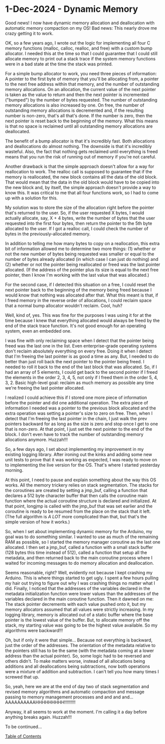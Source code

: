 # 1-Dec-2024 - Dynamic Memory

Good news!  I now have dynamic memory allocation and deallocation with automatic memory compaction on my OS!  Bad news:  This nearly drove me crazy getting it to work.

OK, so a few years ago, I wrote out the logic for implementing all four C memory functions (malloc, calloc, realloc, and free) with a custom bump allocator.  I needed this at the time so that I could guarantee that I could still allocate memory to print out a stack trace if the system memory functions were in a bad state at the time the stack was printed.

For a simple bump allocator to work, you need three pieces of information:  A pointer to the first byte of memory that you'll be allocating from, a pointer to the next free address within that memory, and the number of outstanding memory allocations.  On an allocation, the current value of the next pointer is taken as the value to return and then the next pointer is incremented ("bumped") by the number of bytes requested.  The number of outstanding memory allocations is also increased by one.  On free, the number of outstanding memory allocations is decremented and, if the resulting number is non-zero, that's all that's done.  If the number is zero, then the next pointer is reset back to the beginning of the memory.  What this means is that no space is reclaimed until all outstanding memory allocations are deallocated.

The benefit of a bump allocator is that it's incredibly fast.  Both allocations and deallocations do almost nothing.  The downside is that it's incredibly wasteful.  Also, the fact that nothing gets reclaimed until everything is freed means that you run the risk of running out of memory if you're not careful.

Another drawback is that the simple approach doesn't allow for a way for reallocation to work.  The realloc call is supposed to guarantee that if the memory is reallocated, the new block contains all the data of the old block.  That would mean that the data in the old block would have to be copied into the new block and, by itself, the simple approach doesn't provide a way to know this.  It was critical to me that all four functions work, so I had to come up with a solution for this.

My solution was to store the size of the allocation right before the pointer that's returned to the user.  So, if the user requested X bytes, I would actually allocate, say, X + 4 bytes, write the number of bytes that the user requested into the first four bytes, then return the pointer to the 5th byte allocated to the user.  If I got a realloc call, I could check the number of bytes in the previously-allocated memory.

In addition to telling me how many bytes to copy on a reallocation, this extra bit of information allowed me to determine two more things:  (1) whether or not the new number of bytes being requested was smaller or equal to the number of bytes already allocated (in which case I can just do nothing) and (2) whether or not the pointer being reallocated or freed was the last pointer allocated.  (If the address of the pointer plus its size is equal to the next free pointer, then I know I'm working with the last value that was allocated.)

For the second case, if I detected this situation on a free, I could reset the next pointer back to the beginning of the memory being freed because I would know that nothing was allocated after that.  What this meant is that, if I freed memory in the reverse order of allocations, I could reclaim space that a normal bump allocator wouldn't reclaim.  Cool, huh?

Well, kind of, yes.  This was fine for the purposes I was using it for at the time because I knew that everything allocated would always be freed by the end of the stack trace function.  It's not good enough for an operating system, even an embedded one.

I was fine with only reclaiming space when I detect that the pointer being freed was the last one in the list.  Even enterprise-grade operating systems don't reclaim absolutely everything on every free.  Doing it when I detect that I'm freeing the last pointer is as good a time as any.  But, I needed to do better than just roll back the next pointer to the pointer being freed.  I needed to roll it back to the end of the last block that was allocated.  So, if I had an array of 5 elements, I could get back to the second pointer if I freed the elements in the order 2, 3, 4, 5, not only if I freed them in the order 5, 4, 3, 2.  Basic high-level goal:  reclaim as much memory as possible any time we're freeing the last pointer allocated.

I realized I could achieve this if I stored one more piece of information before the pointer and did one additional operation.  The extra piece of information I needed was a pointer to the previous block allocated and the extra operation was setting a pointer's size to zero on free.  Then, when I detect that I'm freeing the last pointer in the chain, I just walk the prev pointers backward for as long as the size is zero and stop once I get to one that is non-zero.  At that point, I just set the next pointer to the end of the block.  I don't even have to track the number of outstanding memory allocations anymore.  Huzzah!!!

So, a few days ago, I set about implementing my improvement in my existing logging library.  After ironing out the kinks and adding some new unit tests to prove that it was working as expected, I was ready to move on to implementing the live version for the OS.  That's where I started yesterday morning.

At this point, I need to pause and explain something about the way this OS works.  All the memory trickery relies on stack segmentation.  The stacks for the coroutines are created by setting a jmp\_buf, calling a function that declares a 512 byte character buffer that then calls the coroutine main function where the actual coroutine structure is declared and initialized.  At that point, longjmp is called with the jmp\_buf that was set earlier and the coroutine is ready to be resumed from the place on the stack that it left.  (The full algorithm is *A LOT* more complicated than that, but that's the simple version of how it works.)

So, when I set about implementing dynamic memory for the Arduino, my goal was to do something similar.  I wanted to use as much of the remaining RAM as possible, so I started the memory manager coroutine as the last one allocated.  I then set a jmp\_buf, called a function with a small stack buffer (128 bytes this time instead of 512), called a function that setup all the metadata, and then returned back to the main coroutine process where I waited for incoming messages to do memory allocation and deallocation.

Seems reasonable, right?  Well, evidently not because I kept crashing my Arduino.  This is where things started to get ugly.  I spent a few hours pulling my hair out trying to figure out why I was crashing things no matter what I did.  Finally, I noticed that the addresses of the variables declared in the metadata initialization function were lower values than the addresses of the variables declared in the main coroutine function.  Then it dawned on me:  The stack pointer decrements with each value pushed onto it, but my memory allocators assumed that all values were strictly increasing.  In my logging library, memory is allocated out of a static buffer where the base pointer is the lowest value of the buffer.  But, to allocate memory off the stack, my starting value was going to be the highest value available.  So my algorithms were backward!!!

Oh, but if only it were that simple...  Because not everything is backward, just the order of the addresses.  The orientation of the metadata relative to the pointers still has to be the same (with the metadata coming at a lower address than the actual pointer).  So, some logic had to be reversed and others didn't.  To make matters worse, instead of all allocations being additions and all deallocations being subtractions, now both operations were a mixture of addition and subtraction.  I can't tell you how many times I screwed that up.

So, yeah, here we are at the end of day two of stack segmentation and revised memory algorithms and automatic compaction and message passing to memory management processes and and and and...  AAAAAAAAAAHHHHHHHHH!!!!!!!!!

Anyway, it all seems to work at the moment.  I'm calling it a day before anything breaks again.  Huzzah!!!

To be continued...

[Table of Contents](.)

